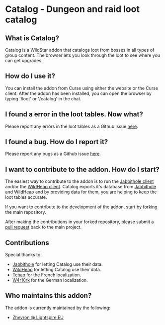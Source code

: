 Catalog - Dungeon and raid loot catalog
====================================================

## What is Catalog?

Catalog is a WildStar addon that catalogs loot from bosses in all types of group content.
The browser lets you look through the loot to see where you can get upgrades.

## How do I use it?

You can install the addon from Curse using either the website or the Curse client.
After the addon has been installed, you can open the browser by typing '/loot' or '/catalog' in the chat.

## I found a error in the loot tables. Now what?

Please report any errors in the loot tables as a Github issue [here](https://github.com/zhevron/Catalog/issues).

## I found a bug. How do I report it?

Please report any bugs as a Github issue [here](https://github.com/zhevron/Catalog/issues).

## I want to contribute to the addon. How do I start?

The easiest way to contribute to the addon is to run the [Jabbithole client](http://www.jabbithole.com/pages/client) and/or the [WildHeap client](https://www.wildheap.com/client). Catalog exports it's database from [Jabbithole](http://www.jabbithole.com) and [WildHeap](https://www.wildheap.com) and by providing data for them, you are helping to keep the loot tables accurate.

If you want to contribute to the development of the addon, start by [forking](https://github.com/zhevron/Catalog/fork) the main repository.

After making the contributions in your forked repository, please submit a [pull request](https://github.com/zhevron/Catalog/pulls) back to the main project.

## Contributions

Special thanks to:
* [Jabbithole](http://www.jabbithole.com) for letting Catalog use their data.
* [WildHeap](https://www.wildheap.com) for letting Catalog use their data.
* [Tchao](http://www.curse.com/users/Tchao) for the French localization.
* [W4r10rk](http://www.curse.com/users/W4r10rk) for the German localization.

## Who maintains this addon?

The addon is currently maintained by the following:
* [Zhevron @ Lightspire EU](https://www.curse.com/users/_Zhevron)

